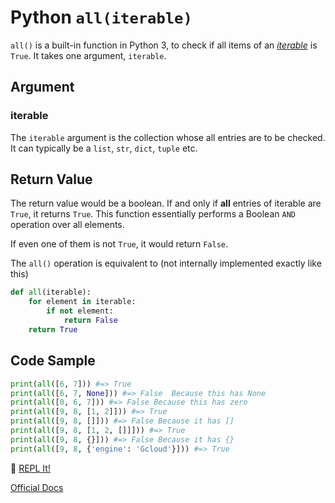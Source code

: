 # Python `all(iterable)`

`all()` is a built-in function in Python 3, to check if all items of an [_iterable_](https://docs.python.org/3/glossary.html#term-iterable) is `True`. It takes one argument,  `iterable`. 

## Argument
### iterable

The `iterable` argument is the collection whose all entries are to be checked. It can typically be a `list`, `str`, `dict`, `tuple` etc. 

## Return Value
The return value would be a boolean. If and only if **all** entries of iterable are `True`, it returns `True`. This function essentially performs a Boolean `AND` operation over all elements.

If even one of them is not `True`, it would return `False`.

The `all()` operation is equivalent to (not internally implemented exactly like this)

```python
def all(iterable):
    for element in iterable:
        if not element:
            return False
    return True
```

## Code Sample

```python
print(all([6, 7])) #=> True
print(all([6, 7, None])) #=> False  Because this has None
print(all([0, 6, 7])) #=> False Because this has zero
print(all([9, 8, [1, 2]])) #=> True
print(all([9, 8, []])) #=> False Because it has []
print(all([9, 8, [1, 2, []]])) #=> True
print(all([9, 8, {}])) #=> False Because it has {}
print(all([9, 8, {'engine': 'Gcloud'}])) #=> True

```
:rocket: [REPL It!](https://repl.it/CL9U/0)

[Official Docs](https://docs.python.org/3/library/functions.html#all)
